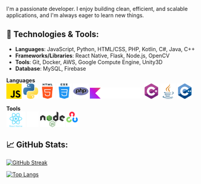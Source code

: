 I'm a passionate developer. I enjoy building clean, efficient, and scalable applications, and I'm always eager to learn new things.

## 🔧 Technologies & Tools:
- **Languages**: JavaScript, Python, HTML/CSS, PHP, Kotlin, C#, Java, C++
- **Frameworks/Libraries**: React Native, Flask, Node.js, OpenCV
- **Tools**: Git, Docker, AWS, Google Compute Engine, Unity3D
- **Database**: MySQL, Firebase

**Languages**   
<img src='assets/js.png' alt='js' height='40'>
<img src='assets/python.png' alt='python' height='40'>
<img src='assets/html5.png' alt='html5' height='40'>
<img src='assets/css.png' alt='css' height='40'>
<img src='assets/php.png' alt='php' height='40'>
<img src='assets/kotlin.png' alt='kotlin' height='30'>
<img src='assets/c-sharp.png' alt='c#' height='40'>
<img src='assets/java.png' alt='java' height='40'>
<img src='assets/c-.png' alt='c++' height='40'>

**Tools**   
<img src='assets/reactNative.png' alt='react native' height='40'>
<img src='assets/flask.png' alt='flask' height='40'>
<img src='assets/NodeJS.png' alt='nodejs' height='40'>
<img src='assets/OpenCV.png' alt='opencv' height='40'>


## 📈 GitHub Stats:
[![GitHub Streak](https://github-readme-streak-stats-pi-bice.vercel.app?user=Lol8005&theme=vue-dark)](https://git.io/streak-stats)

[![Top Langs](https://github-readme-stats-lyart-zeta-54.vercel.app/api/top-langs/?username=Lol8005&layout=donut&theme=vue-dark&langs_count=8)](https://github.com/anuraghazra/github-readme-stats)
